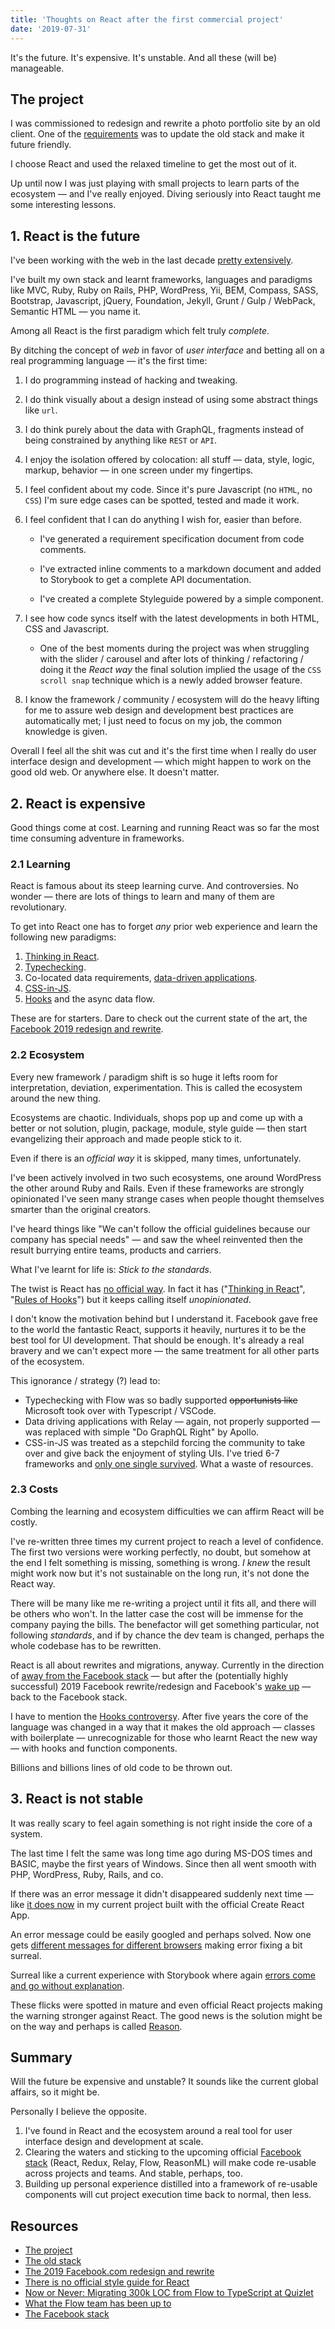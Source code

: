 ```yaml
---
title: 'Thoughts on React after the first commercial project'
date: '2019-07-31'
---
```


It's the future. It's expensive. It's unstable. And all these (will be) manageable.

<!--more-->

## The project

I was commissioned to redesign and rewrite a photo portfolio site by an old client. One of the [requirements](https://github.com/metamn/inu-v2-b#requirements) was to update the old stack and make it future friendly.

I choose React and used the relaxed timeline to get the most out of it.

Up until now I was just playing with small projects to learn parts of the ecosystem &mdash; and I've really enjoyed. Diving seriously into React taught me some interesting lessons.

## 1. React is the future

I've been working with the web in the last decade [pretty extensively](http://metamn.io/beat/on-old-and-new-stacks/).

I've built my own stack and learnt frameworks, languages and paradigms like MVC, Ruby, Ruby on Rails, PHP, WordPress, Yii, BEM, Compass, SASS, Bootstrap, Javascript, jQuery, Foundation, Jekyll, Grunt / Gulp / WebPack, Semantic HTML &mdash; you name it.

Among all React is the first paradigm which felt truly _complete_.

By ditching the concept of _web_ in favor of _user interface_ and betting all on a real programming language &mdash; it's the first time:

1. I do programming instead of hacking and tweaking.
2. I do think visually about a design instead of using some abstract things like `url`.
3. I do think purely about the data with GraphQL, fragments instead of being constrained by anything like `REST` or `API`.
4. I enjoy the isolation offered by colocation: all stuff &mdash; data, style, logic, markup, behavior &mdash; in one screen under my fingertips.
5. I feel confident about my code. Since it's pure Javascript (no `HTML`, no `CSS`) I'm sure edge cases can be spotted, tested and made it work.
6. I feel confident that I can do anything I wish for, easier than before.

   - I've generated a requirement specification document from code comments.

   - I've extracted inline comments to a markdown document and added to Storybook to get a complete API documentation.

   - I've created a complete Styleguide powered by a simple component.

7) I see how code syncs itself with the latest developments in both HTML, CSS and Javascript.

   - One of the best moments during the project was when struggling with the slider / carousel and after lots of thinking / refactoring / doing it the _React way_ the final solution implied the usage of the `CSS scroll snap` technique which is a newly added browser feature.

8. I know the framework / community / ecosystem will do the heavy lifting for me to assure web design and development best practices are automatically met; I just need to focus on my job, the common knowledge is given.

Overall I feel all the shit was cut and it's the first time when I really do user interface design and development &mdash; which might happen to work on the good old web. Or anywhere else. It doesn't matter.

## 2. React is expensive

Good things come at cost. Learning and running React was so far the most time consuming adventure in frameworks.

### 2.1 Learning

React is famous about its steep learning curve. And controversies. No wonder &mdash; there are lots of things to learn and many of them are revolutionary.

To get into React one has to forget _any_ prior web experience and learn the following new paradigms:

1. [Thinking in React](https://reactjs.org/docs/thinking-in-react.html).
2. [Typechecking](https://reactjs.org/docs/typechecking-with-proptypes.html).
3. Co-located data requirements, [data-driven applications](https://relay.dev/).
4. [CSS-in-JS](https://www.styled-components.com/).
5. [Hooks](https://reactjs.org/docs/hooks-intro.html) and the async data flow.

These are for starters. Dare to check out the current state of the art, the [Facebook 2019 redesign and rewrite](https://developers.facebook.com/videos/2019/building-the-new-facebookcom-with-react-graphql-and-relay/).

### 2.2 Ecosystem

Every new framework / paradigm shift is so huge it lefts room for interpretation, deviation, experimentation. This is called the ecosystem around the new thing.

Ecosystems are chaotic. Individuals, shops pop up and come up with a better or not solution, plugin, package, module, style guide &mdash; then start evangelizing their approach and made people stick to it.

Even if there is an _official way_ it is skipped, many times, unfortunately.

I've been actively involved in two such ecosystems, one around WordPress the other around Ruby and Rails. Even if these frameworks are strongly opinionated I've seen many strange cases when people thought themselves smarter than the original creators.

I've heard things like "We can't follow the official guidelines because our company has special needs" &mdash; and saw the wheel reinvented then the result burrying entire teams, products and carriers.

What I've learnt for life is: _Stick to the standards_.

The twist is React has [no official way](http://metamn.io/react/there-is-no-official-style-guide-for-react/). In fact it has ("[Thinking in React](https://reactjs.org/docs/thinking-in-react.html)", "[Rules of Hooks](https://reactjs.org/docs/hooks-rules.html)") but it keeps calling itself _unopinionated_.

I don't know the motivation behind but I understand it. Facebook gave free to the world the fantastic React, supports it heavily, nurtures it to be the best tool for UI development. That should be enough. It's already a real bravery and we can't expect more &mdash; the same treatment for all other parts of the ecosystem.

This ignorance / strategy (?) lead to:

- Typechecking with Flow was so badly supported ~~opportunists like~~ Microsoft took over with Typescript / VSCode.
- Data driving applications with Relay &mdash; again, not properly supported &mdash; was replaced with simple "Do GraphQL Right" by Apollo.
- CSS-in-JS was treated as a stepchild forcing the community to take over and give back the enjoyment of styling UIs. I've tried 6-7 frameworks and [only one single survived](https://www.styled-components.com/). What a waste of resources.

### 2.3 Costs

Combing the learning and ecosystem difficulties we can affirm React will be costly.

I've re-written three times my current project to reach a level of confidence. The first two versions were working perfectly, no doubt, but somehow at the end I felt something is missing, something is wrong. _I knew_ the result might work now but it's not sustainable on the long run, it's not done the React way.

There will be many like me re-writing a project until it fits all, and there will be others who won't. In the latter case the cost will be immense for the company paying the bills. The benefactor will get something particular, not following _standards_, and if by chance the dev team is changed, perhaps the whole codebase has to be rewritten.

React is all about rewrites and migrations, anyway. Currently in the direction of [away from the Facebook stack](https://duckduckgo.com/?q=migrating+code+from+flow+to+typescript&t=canonical&atb=v92-1&ia=web) &mdash; but after the (potentially highly successful) 2019 Facebook rewrite/redesign and Facebook's [wake up](https://medium.com/flow-type/what-the-flow-team-has-been-up-to-54239c62004f) &mdash; back to the Facebook stack.

I have to mention the [Hooks controversy](https://reactjs.org/docs/hooks-intro.html#gradual-adoption-strategy). After five years the core of the language was changed in a way that it makes the old approach &mdash; classes with boilerplate &mdash; unrecognizable for those who learnt React the new way &mdash; with hooks and function components.

Billions and billions lines of old code to be thrown out.

## 3. React is not stable

It was really scary to feel again something is not right inside the core of a system.

The last time I felt the same was long time ago during MS-DOS times and BASIC, maybe the first years of Windows. Since then all went smooth with PHP, WordPress, Ruby, Rails, and co.

If there was an error message it didn't disappeared suddenly next time &mdash; like [it does now](https://github.com/metamn/inu-v2-b/issues/28) in my current project built with the official Create React App.

An error message could be easily googled and perhaps solved. Now one gets [different messages for different browsers](https://developer.mozilla.org/en-US/docs/Web/JavaScript/Reference/Errors/Cant_access_lexical_declaration_before_init) making error fixing a bit surreal.

Surreal like a current experience with Storybook where again [errors come and go without explanation](https://github.com/storybookjs/storybook/issues/7583).

These flicks were spotted in mature and even official React projects making the warning stronger against React. The good news is the solution might be on the way and perhaps is called [Reason](https://reasonml.github.io/).

## Summary

Will the future be expensive and unstable? It sounds like the current global affairs, so it might be.

Personally I believe the opposite.

1. I've found in React and the ecosystem around a real tool for user interface design and development at scale.
2. Clearing the waters and sticking to the upcoming official [Facebook stack](https://opensource.facebook.com/#frontend) (React, Redux, Relay, Flow, ReasonML) will make code re-usable across projects and teams. And stable, perhaps, too.
3. Building up personal experience distilled into a framework of re-usable components will cut project execution time back to normal, then less.

## Resources

- [The project](https://github.com/metamn/inu-v2-b)
- [The old stack](http://metamn.io/beat/on-old-and-new-stacks/)
- [The 2019 Facebook.com redesign and rewrite](https://developers.facebook.com/videos/2019/building-the-new-facebookcom-with-react-graphql-and-relay/)
- [There is no official style guide for React](http://metamn.io/react/there-is-no-official-style-guide-for-react/)
- [Now or Never: Migrating 300k LOC from Flow to TypeScript at Quizlet](https://medium.com/tech-quizlet/now-or-never-migrating-300k-loc-from-flow-to-typescript-at-quizlet-d3bae5830a1)
- [What the Flow team has been up to](https://medium.com/flow-type/what-the-flow-team-has-been-up-to-54239c62004f)
- [The Facebook stack](https://opensource.facebook.com/#frontend)
